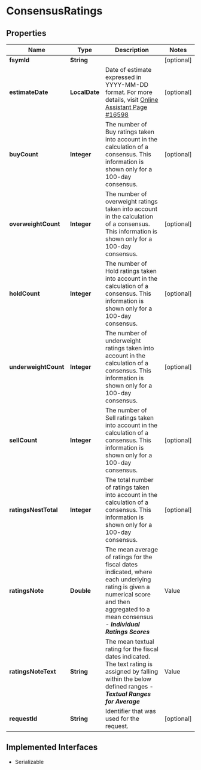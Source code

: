 

# ConsensusRatings


## Properties

Name | Type | Description | Notes
------------ | ------------- | ------------- | -------------
**fsymId** | **String** |  |  [optional]
**estimateDate** | **LocalDate** | Date of estimate expressed in YYYY-MM-DD format. For more details, visit [Online Assistant Page #16598](https://oa.apps.factset.com/pages/16598) |  [optional]
**buyCount** | **Integer** | The number of Buy ratings taken into account in the calculation of a consensus. This information is shown only for a 100-day consensus. |  [optional]
**overweightCount** | **Integer** | The number of overweight ratings taken into account in the calculation of a consensus. This information is shown only for a 100-day consensus. |  [optional]
**holdCount** | **Integer** | The number of Hold ratings taken into account in the calculation of a consensus. This information is shown only for a 100-day consensus. |  [optional]
**underweightCount** | **Integer** | The number of underweight ratings taken into account in the calculation of a consensus. This information is shown only for a 100-day consensus. |  [optional]
**sellCount** | **Integer** | The number of Sell ratings taken into account in the calculation of a consensus. This information is shown only for a 100-day consensus. |  [optional]
**ratingsNestTotal** | **Integer** | The total number of ratings taken into account in the calculation of a consensus. This information is shown only for a 100-day consensus. |  [optional]
**ratingsNote** | **Double** | The mean average of ratings for the fiscal dates indicated, where each underlying rating is given a numerical score and then aggregated to a mean consensus - __*Individual Ratings Scores*__ |Value|Rating Description| |---|---| |1|Buy| |1.5|overWeight| |2|Hold| |2.5|underWeight| |3|Sell|  |  [optional]
**ratingsNoteText** | **String** | The mean textual rating for the fiscal dates indicated. The text rating is assigned by falling within the below defined ranges -  __*Textual Ranges for Average*__ |Value|Rating Description| |---|---| |&lt; 1.25|Buy| |&lt; 1.75|overWeight| |&lt; 2.25|Hold| |&lt; 2.75|underWeight| |&lt;&#x3D; 3|Sell|  |  [optional]
**requestId** | **String** | Identifier that was used for the request. |  [optional]


## Implemented Interfaces

* Serializable


